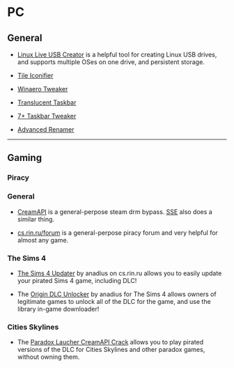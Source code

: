 # PC

## General

- [Linux Live USB Creator](https://www.linuxliveusb.com/) is a helpful tool for creating Linux USB drives, and supports multiple OSes on one drive, and persistent storage.

- [Tile Iconifier]()

- [Winaero Tweaker]()

- [Translucent Taskbar]()

- [7+ Taskbar Tweaker]()

- [Advanced Renamer]()

---

## Gaming

### Piracy

### General 

- [CreamAPI]() is a general-perpose steam drm bypass. [SSE]() also does a similar thing.

- [cs.rin.ru/forum](cs.rin.ru/forum) is a general-perpose piracy forum and very helpful for almost any game.


### The Sims 4

- [The Sims 4 Updater](https://cs.rin.ru/forum/viewtopic.php?f=20&t=102519) by anadius on cs.rin.ru allows you to easily update your pirated Sims 4 game, including DLC!

- The [Origin DLC Unlocker](https://cs.rin.ru/forum/viewtopic.php?f=20&t=104412) by anadius for The Sims 4 allows owners of legitimate games to unlock all of the DLC for the game, and use the library in-game downloader!

### Cities Skylines

- The [Paradox Laucher CreamAPI Crack](https://mega.nz/folder/45YBwIxZ#fsZNZZu9twY2PVLgrB86fA) allows you to play pirated versions of the DLC for Cities Skylines and other paradox games, without owning them. 